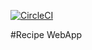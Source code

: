 [![CircleCI](https://circleci.com/gh/paritosh9423/spring-recepie.svg?style=svg)](https://circleci.com/gh/paritosh9423/spring-recepie)


 #Recipe WebApp 
